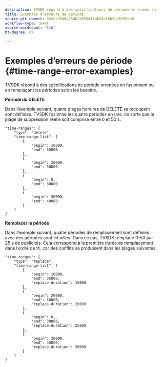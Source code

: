 ```yaml
---
description: TVSDK répond à des spécifications de période erronées en fusionnant ou en remplaçant les périodes selon les besoins.
title: Exemples d’erreurs de période
source-git-commit: 02ebc3548a254b2a6554f1ab34afbb3ea5f09bb8
workflow-type: tm+mt
source-wordcount: '116'
ht-degree: 0%

---
```


# Exemples d’erreurs de période {#time-range-error-examples}

TVSDK répond à des spécifications de période erronées en fusionnant ou en remplaçant les périodes selon les besoins.

**Période du DELETE**

Dans l’exemple suivant, quatre plages horaires de DELETE se recoupent sont définies. TVSDK fusionne les quatre périodes en une, de sorte que la plage de suppression réelle soit comprise entre 0 et 50 s.

```
"time-ranges": {
    "type": "delete",
    "time-range-list": [
        {
            "begin": 10000,
            "end": 35000
        },
        {
            "begin": 20000,
            "end": 50000
        },
        {
            "begin": 0,
            "end": 30000
        },
        {
            "begin": 30000,
            "end": 40000
        }
    ]
}
```

**Remplacer la période**

Dans l’exemple suivant, quatre périodes de remplacement sont définies avec des périodes conflictuelles. Dans ce cas, TVSDK remplace 0-50 par 25 s de publicités. Cela correspond à la première durée de remplacement dans l’ordre de tri, car des conflits se produisent dans les plages suivantes.

```
"time-ranges": {
    "type": "replace",
    "time-range-list": [
        {
            "begin": 10000,
            "end": 35000,
            "replace-duration": 15000
        },
        {
            "begin": 20000,
            "end": 50000,
            "replace-duration": 20000
        },
        {
            "begin": 0,
            "end": 30000,
            "replace-duration": 25000
        },
        {
            "begin": 30000,
            "end": 40000,
            "replace-duration": 30000
        }
    ]
}
```
